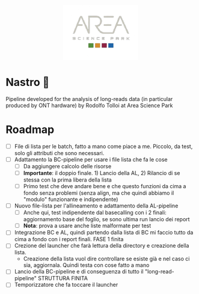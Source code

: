 <p align="center">
  <img src="docs/assets/logo-area.png" alt="Area logo" width="200"/>
</p>

# Nastro 🧬 
Pipeline developed for the analysis of long-reads data (in particular produced by ONT hardware) by Rodolfo Tolloi at Area Science Park

# Roadmap
- [ ] File di lista per le batch, fatto a mano come piace a me. Piccolo, da test, solo gli attributi che sono necessari.
- [ ] Adattamento la BC-pipeline per usare i file lista che fa le cose
	- [ ] Da aggiungere calcolo delle risorse
	- [ ] **Importante**: il doppio finale. 1) Lancio della AL, 2) Rilancio di se stessa con la prima libera della lista
	- [ ] Primo test che deve andare bene e che questo funzioni da cima a fondo senza problemi (senza align, ma che quindi abbiamo il "modulo" funzionante e indipendente)
- [ ] Nuovo file-lista per l'allineamento e adattamento della AL-pipeline
	- [ ] Anche qui, test indipendente dal basecalling con i 2 finali: aggiornamento base del foglio, se sono ultima run lancio dei report
	- [ ] **Nota**: prova a usare anche liste malformate per test
- [ ] Integrazione BC e AL, quindi partendo dalla lista di BC mi faccio tutto da cima a fondo con i report finali.
FASE 1 finita
- [ ] Crezione del launcher che farà lettura della directory e creazione della lista.
	- Creazione della lista vuol dire controllare se esiste già e nel caso ci sia, aggiornala. Quindi testa con cose fatto a mano
- [ ] Lancio della BC-pipeline e di conseguenza di tutto il "long-read-pipeline"
STRUTTURA FINITA
- [ ] Temporizzatore che fa toccare il launcher